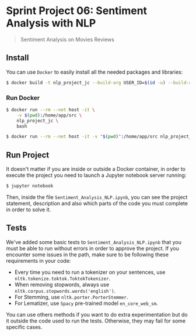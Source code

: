 # Sprint Project 06: Sentiment Analysis with NLP
> Sentiment Analysis on Movies Reviews

## Install

You can use `Docker` to easily install all the needed packages and libraries:

```bash
$ docker build -t nlp_project_jc --build-arg USER_ID=$(id -u) --build-arg GROUP_ID=$(id -g) .
```

### Run Docker

```bash
$ docker run --rm --net host -it \
    -v $(pwd):/home/app/src \
    nlp_project_jc \
    bash

$ docker run --rm --net host -it -v "$(pwd)":/home/app/src nlp_project_jc bash
```

## Run Project

It doesn't matter if you are inside or outside a Docker container, in order to execute the project you need to launch a Jupyter notebook server running:

```bash
$ jupyter notebook
```

Then, inside the file `Sentiment_Analysis_NLP.ipynb`, you can see the project statement, description and also which parts of the code you must complete in order to solve it.

## Tests

We've added some basic tests to `Sentiment_Analysis_NLP.ipynb` that you must be able to run without errors in order to approve the project. If you encounter some issues in the path, make sure to be following these requirements in your code:

- Every time you need to run a tokenizer on your sentences, use `nltk.tokenize.toktok.ToktokTokenizer`.
- When removing stopwords, always use `nltk.corpus.stopwords.words('english')`.
- For Stemming, use `nltk.porter.PorterStemmer`.
- For Lematizer, use `Spacy` pre-trained model `en_core_web_sm`.

You can use others methods if you want to do extra experimentation but do it outside the code used to run the tests. Otherwise, they may fail for some specific cases.
